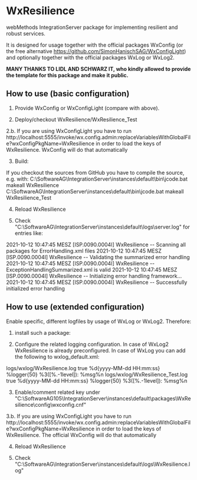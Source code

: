 <h1>WxResilience</h1>
webMethods IntegrationServer package for implementing resilient and robust services.

It is designed for usage together with the official packages WxConfig (or the free alternative https://github.com/SimonHanischSAG/WxConfigLight) and optionally together with the official packages WxLog or WxLog2.

<b>MANY THANKS TO LIDL AND SCHWARZ IT, who kindly allowed to provide the template for this package and make it public.</b>

<h2>How to use (basic configuration)</h2>

1. Provide WxConfig or WxConfigLight (compare with above).

2. Deploy/checkout WxResilience/WxResilience_Test

2.b. If you are using WxConfigLight you have to run http://localhost:5555/invoke/wx.config.admin:replaceVariablesWithGlobalFile?wxConfigPkgName=WxResilience in order to load the keys of WxResilience. WxConfig will do that automatically

3. Build:

If you checkout the sources from GitHub you have to compile the source, e.g. with:
C:\SoftwareAG\IntegrationServer\instances\default\bin\jcode.bat makeall WxResilience
C:\SoftwareAG\IntegrationServer\instances\default\bin\jcode.bat makeall WxResilience_Test

4. Reload WxResilience

5. Check "C:\SoftwareAG\IntegrationServer\instances\default\logs\server.log" for entries like:

2021-10-12 10:47:45 MESZ [ISP.0090.0004I] WxResilience -- Scanning all packages for ErrorHandling.xml files 
2021-10-12 10:47:45 MESZ [ISP.0090.0004I] WxResilience -- Validating the summarized error handling 
2021-10-12 10:47:45 MESZ [ISP.0090.0004I] WxResilience -- ExceptionHandlingSummarized.xml is valid 
2021-10-12 10:47:45 MESZ [ISP.0090.0004I] WxResilience -- Initializing error handling framework... 
2021-10-12 10:47:45 MESZ [ISP.0090.0004I] WxResilience -- Successfully initialized error handling 

<h2>How to use (extended configuration)</h2>

Enable specific, different logfiles by usage of WxLog or WxLog2. Therefore:

1. install such a package:

2. Configure the related logging configuration. In case of WxLog2 WxResilience is already preconfigured. In case of WxLog you can add the following to wxlog_default.xml:

  <appender name="WxResilience" class="ch.qos.logback.core.FileAppender">
    <file>logs/wxlog/WxResilience.log</file>
    <append>true</append>
    <encoder>
      <pattern>%d{yyyy-MM-dd HH:mm:ss} %logger{50} %3([%.-1level]): %msg%n</pattern>
    </encoder>
  </appender>

  <logger name="WxResilience" level="INFO" >
	<appender-ref ref="WxResilience"/>
  </logger>

  <appender name="WxResilience_Test" class="ch.qos.logback.core.FileAppender">
    <file>logs/wxlog/WxResilience_Test.log</file>
    <append>true</append>
    <encoder>
      <pattern>%d{yyyy-MM-dd HH:mm:ss} %logger{50} %3([%.-1level]): %msg%n</pattern>
    </encoder>
  </appender>

  <logger name="WxResilience_Test" level="INFO" >
	<appender-ref ref="WxResilience_Test"/>
  </logger>


3. Enable/comment related key under "C:\SoftwareAG105\IntegrationServer\instances\default\packages\WxResilience\config\wxconfig.cnf"

3.b. If you are using WxConfigLight you have to run http://localhost:5555/invoke/wx.config.admin:replaceVariablesWithGlobalFile?wxConfigPkgName=WxResilience in order to load the keys of WxResilience. The official WxConfig will do that automatically

4. Reload WxResilience

3. Check "C:\SoftwareAG\IntegrationServer\instances\default\logs\WxResilience.log"
